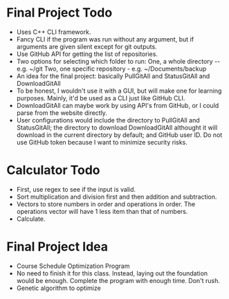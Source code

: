 # Final Project Todo
- Uses C++ CLI framework.
- Fancy CLI if the program was run without any argument,
  but if arguments are given silent except for git outputs.
- Use GitHub API for getting the list of repositories.
- Two options for selecting which folder to run:
  One, a whole directory -- e.g. ~/git
  Two, one specific repository - e.g. ~/Documents/backup
- An idea for the final project: basically
PullGitAll and StatusGitAll and
DownloadGitAll
- To be honest, I wouldn't use it with a
GUI, but will make one for learning purposes.
Mainly, it'd be used as a CLI just like
GitHub CLI.
- DownloadGitAll can maybe work by using
API's from GitHub, or I could parse from
the website directly.
- User configurations would include
the directory to PullGitAll and StatusGitAll;
the directory to download DownloadGitAll
althought it will download in the current
directory by default; and GitHub user ID.
Do not use GitHub token because I want to
minimize security risks.

# Calculator Todo
- First, use regex to see if the input
is valid.
- Sort multiplication and division first
and then addition and subtraction.
- Vectors to store numbers in order and
operations in order. The operations vector
will have 1 less item than that of numbers.
- Calculate.

# Final Project Idea
- Course Schedule Optimization Program
- No need to finish it for this class.
Instead, laying out the foundation would be enough.
Complete the program with enough time. Don't rush.
- Genetic algorithm to optimize
